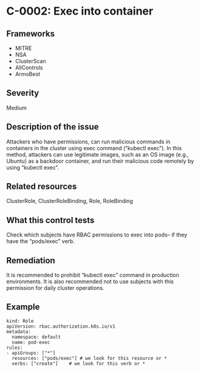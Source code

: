 # C-0002: Exec into container

## Frameworks
* MITRE
* NSA
* ClusterScan
* AllControls
* ArmoBest
 
## Severity
Medium

## Description of the issue
Attackers who have permissions, can run malicious commands in containers in the cluster using exec command (“kubectl exec”). In this method, attackers can use legitimate images, such as an OS image (e.g., Ubuntu) as a backdoor container, and run their malicious code remotely by using “kubectl exec”.
 
## Related resources
ClusterRole, ClusterRoleBinding, Role, RoleBinding
 
## What this control tests 
Check which subjects have RBAC permissions to exec into pods– if they have the “pods/exec” verb.
 
## Remediation
It is recommended to prohibit “kubectl exec” command in production environments. It is also recommended not to use subjects with this permission for daily cluster operations.
 
## Example
```
kind: Role
apiVersion: rbac.authorization.k8s.io/v1
metadata:
  namespace: default
  name: pod-exec
rules:
- apiGroups: ["*"]
  resources: ["pods/exec"] # we look for this resource or *
  verbs: ["create"]	   # we look for this verb or * 	
```

